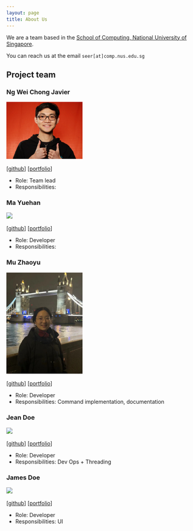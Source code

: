 ```yaml
---
layout: page
title: About Us
---
```


We are a team based in the [School of Computing, National University of Singapore](http://www.comp.nus.edu.sg).

You can reach us at the email `seer[at]comp.nus.edu.sg`

## Project team

### Ng Wei Chong Javier

<img src="images/javierng2knus.png" width="200px">

[[github](https://github.com/javierng2knus)]
[[portfolio](team/javier.md)]

* Role: Team lead
* Responsibilities: <Will be reassigned on a later date>

### Ma Yuehan

<img src="images/johndoe.png" width="200px">

[[github](https://github.com/MaYuehan)]
[[portfolio](team/mayuehan.md)]

* Role: Developer
* Responsibilities: 

### Mu Zhaoyu

<img src="images/ella-e.png" width="200px">

[[github](http://github.com/Ella-e)] 
[[portfolio](team/ella-e.md)]

* Role: Developer
* Responsibilities: Command implementation, documentation

### Jean Doe

<img src="images/johndoe.png" width="200px">

[[github](http://github.com/johndoe)]
[[portfolio](team/johndoe.md)]

* Role: Developer
* Responsibilities: Dev Ops + Threading

### James Doe

<img src="images/johndoe.png" width="200px">

[[github](http://github.com/johndoe)]
[[portfolio](team/johndoe.md)]

* Role: Developer
* Responsibilities: UI
